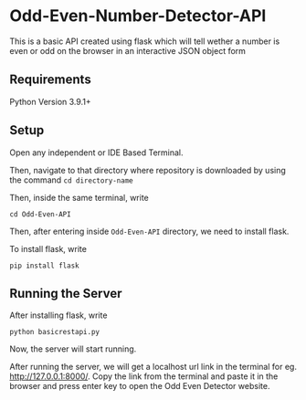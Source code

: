 # Odd-Even-Number-Detector-API
This is a basic API created using flask which will tell wether a number is even or odd on the browser in an 
interactive JSON object form


## Requirements
Python Version 3.9.1+

## Setup

Open any independent or IDE Based Terminal.

Then, navigate to that directory where repository is downloaded by using the command `cd directory-name` 


Then, inside the same terminal, write
```
cd Odd-Even-API
```


Then, after entering inside `Odd-Even-API` directory, we need to install flask.


To install flask, write 
```
pip install flask
```


## Running the Server

After installing flask, write

```
python basicrestapi.py
```
Now, the server will start running.

After running the server, we will get a localhost url link in the terminal for eg. http://127.0.0.1:8000/. Copy the link from the terminal and paste it in the browser and press enter key to open the Odd Even Detector website.

